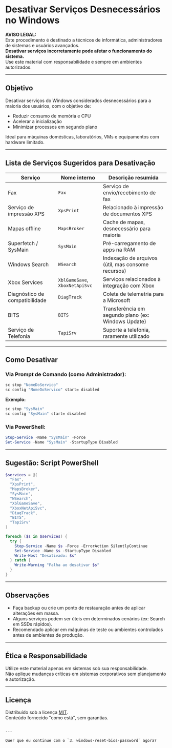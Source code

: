
# Desativar Serviços Desnecessários no Windows

**AVISO LEGAL:**  
Este procedimento é destinado a técnicos de informática, administradores de sistemas e usuários avançados.  
**Desativar serviços incorretamente pode afetar o funcionamento do sistema.**  
Use este material com responsabilidade e sempre em ambientes autorizados.

---

## Objetivo

Desativar serviços do Windows considerados desnecessários para a maioria dos usuários, com o objetivo de:

- Reduzir consumo de memória e CPU
- Acelerar a inicialização
- Minimizar processos em segundo plano

Ideal para máquinas domésticas, laboratórios, VMs e equipamentos com hardware limitado.

---

## Lista de Serviços Sugeridos para Desativação

| Serviço                      | Nome interno             | Descrição resumida                                      |
|------------------------------|---------------------------|----------------------------------------------------------|
| Fax                          | `Fax`                     | Serviço de envio/recebimento de fax                     |
| Serviço de impressão XPS     | `XpsPrint`                | Relacionado à impressão de documentos XPS               |
| Mapas offline                | `MapsBroker`              | Cache de mapas, desnecessário para maioria              |
| Superfetch / SysMain         | `SysMain`                 | Pré-carregamento de apps na RAM                         |
| Windows Search               | `WSearch`                 | Indexação de arquivos (útil, mas consome recursos)      |
| Xbox Services                | `XblGameSave`, `XboxNetApiSvc` | Serviços relacionados à integração com Xbox      |
| Diagnóstico de compatibilidade | `DiagTrack`             | Coleta de telemetria para a Microsoft                   |
| BITS                         | `BITS`                    | Transferência em segundo plano (ex: Windows Update)     |
| Serviço de Telefonia         | `TapiSrv`                 | Suporte a telefonia, raramente utilizado                |

---

## Como Desativar

### Via Prompt de Comando (como Administrador):

```cmd
sc stop "NomeDoServico"
sc config "NomeDoServico" start= disabled
```

**Exemplo:**

```cmd
sc stop "SysMain"
sc config "SysMain" start= disabled
```

### Via PowerShell:

```powershell
Stop-Service -Name "SysMain" -Force
Set-Service -Name "SysMain" -StartupType Disabled
```

---

## Sugestão: Script PowerShell

```powershell
$services = @(
  "Fax",
  "XpsPrint",
  "MapsBroker",
  "SysMain",
  "WSearch",
  "XblGameSave",
  "XboxNetApiSvc",
  "DiagTrack",
  "BITS",
  "TapiSrv"
)

foreach ($s in $services) {
  try {
    Stop-Service -Name $s -Force -ErrorAction SilentlyContinue
    Set-Service -Name $s -StartupType Disabled
    Write-Host "Desativado: $s"
  } catch {
    Write-Warning "Falha ao desativar $s"
  }
}
```

---

## Observações

- Faça backup ou crie um ponto de restauração antes de aplicar alterações em massa.
- Alguns serviços podem ser úteis em determinados cenários (ex: Search em SSDs rápidos).
- Recomendado aplicar em máquinas de teste ou ambientes controlados antes de ambientes de produção.

---

## Ética e Responsabilidade

Utilize este material apenas em sistemas sob sua responsabilidade.  
Não aplique mudanças críticas em sistemas corporativos sem planejamento e autorização.

---

## Licença

Distribuído sob a licença [MIT](LICENSE).  
Conteúdo fornecido "como está", sem garantias.
```

---

Quer que eu continue com o `3. windows-reset-bios-password` agora?
